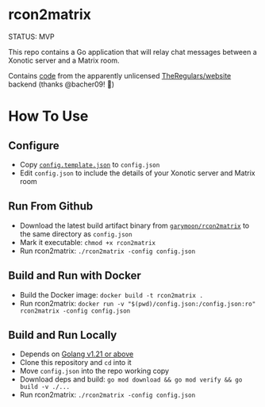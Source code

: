 # rcon2matrix

STATUS: MVP

This repo contains a Go application that will relay chat messages between a Xonotic server and a Matrix room.

Contains [code](rcon.go) from the apparently unlicensed [TheRegulars/website](https://github.com/TheRegulars/website/) backend (thanks @bacher09! 💙)

# How To Use

## Configure

- Copy [`config.template.json`](config.template.json) to `config.json`
- Edit `config.json` to include the details of your Xonotic server and Matrix room

## Run From Github

- Download the latest build artifact binary from [`garymoon/rcon2matrix`](https://github.com/garymoon/rcon2matrix/actions/workflows/go.yml) to the same directory as `config.json`
- Mark it executable: `chmod +x rcon2matrix`
- Run rcon2matrix: `./rcon2matrix -config config.json`

## Build and Run with Docker

- Build the Docker image: `docker build -t rcon2matrix .`
- Run rcon2matrix: `docker run -v "$(pwd)/config.json:/config.json:ro" rcon2matrix -config config.json`

## Build and Run Locally

- Depends on [Golang v1.21 or above](https://go.dev/doc/install)
- Clone this repository and `cd` into it
- Move `config.json` into the repo working copy
- Download deps and build: `go mod download && go mod verify && go build -v ./...`
- Run rcon2matrix: `./rcon2matrix -config config.json`
